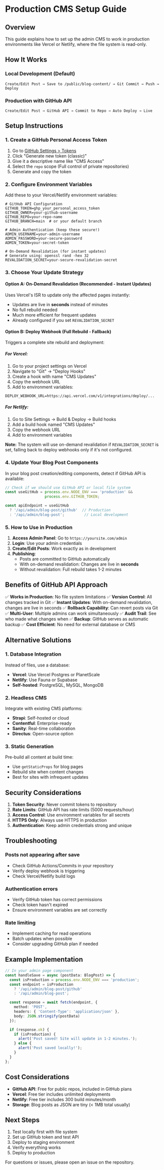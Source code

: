 # Production CMS Setup Guide

## Overview
This guide explains how to set up the admin CMS to work in production environments like Vercel or Netlify, where the file system is read-only.

## How It Works

### Local Development (Default)
```
Create/Edit Post → Save to /public/blog-content/ → Git Commit → Push → Deploy
```

### Production with GitHub API
```
Create/Edit Post → GitHub API → Commit to Repo → Auto Deploy → Live
```

## Setup Instructions

### 1. Create a GitHub Personal Access Token

1. Go to [GitHub Settings > Tokens](https://github.com/settings/tokens)
2. Click "Generate new token (classic)"
3. Give it a descriptive name like "CMS Access"
4. Select the `repo` scope (Full control of private repositories)
5. Generate and copy the token

### 2. Configure Environment Variables

Add these to your Vercel/Netlify environment variables:

```env
# GitHub API Configuration
GITHUB_TOKEN=ghp_your_personal_access_token
GITHUB_OWNER=your-github-username
GITHUB_REPO=your-repo-name
GITHUB_BRANCH=main  # or your default branch

# Admin Authentication (keep these secure!)
ADMIN_USERNAME=your-admin-username
ADMIN_PASSWORD=your-secure-password
ADMIN_TOKEN=your-secret-token

# On-Demand Revalidation (for instant updates)
# Generate using: openssl rand -hex 32
REVALIDATION_SECRET=your-secure-revalidation-secret
```

### 3. Choose Your Update Strategy

#### Option A: On-Demand Revalidation (Recommended - Instant Updates)
Uses Vercel's ISR to update only the affected pages instantly:
- Updates are live in **seconds** instead of minutes
- No full rebuild needed
- Much more efficient for frequent updates
- Already configured if you set `REVALIDATION_SECRET`

#### Option B: Deploy Webhook (Full Rebuild - Fallback)
Triggers a complete site rebuild and deployment:

##### For Vercel:
1. Go to your project settings on Vercel
2. Navigate to "Git" → "Deploy Hooks"
3. Create a hook with name "CMS Updates"
4. Copy the webhook URL
5. Add to environment variables:
```env
DEPLOY_WEBHOOK_URL=https://api.vercel.com/v1/integrations/deploy/...
```

##### For Netlify:
1. Go to Site Settings → Build & Deploy → Build hooks
2. Add a build hook named "CMS Updates"
3. Copy the webhook URL
4. Add to environment variables

**Note:** The system will use on-demand revalidation if `REVALIDATION_SECRET` is set, falling back to deploy webhooks only if it's not configured.

### 4. Update Your Blog Post Components

In your blog post creation/editing components, detect if GitHub API is available:

```typescript
// Check if we should use GitHub API or local file system
const useGitHub = process.env.NODE_ENV === 'production' && 
                  process.env.GITHUB_TOKEN;

const apiEndpoint = useGitHub 
  ? '/api/admin/blog-post/github'  // Production
  : '/api/admin/blog-post';         // Local development
```

### 5. How to Use in Production

1. **Access Admin Panel**: Go to `https://yoursite.com/admin`
2. **Login**: Use your admin credentials
3. **Create/Edit Posts**: Work exactly as in development
4. **Publishing**: 
   - Posts are committed to GitHub automatically
   - With on-demand revalidation: Changes are live in **seconds**
   - Without revalidation: Full rebuild takes 1-2 minutes

## Benefits of GitHub API Approach

✅ **Works in Production**: No file system limitations
✅ **Version Control**: All changes tracked in Git
✅ **Instant Updates**: With on-demand revalidation, changes are live in seconds
✅ **Rollback Capability**: Can revert posts via Git
✅ **Multi-User**: Multiple admins can work simultaneously
✅ **Audit Trail**: See who made what changes when
✅ **Backup**: GitHub serves as automatic backup
✅ **Cost Efficient**: No need for external database or CMS

## Alternative Solutions

### 1. Database Integration
Instead of files, use a database:
- **Vercel**: Use Vercel Postgres or PlanetScale
- **Netlify**: Use Fauna or Supabase
- **Self-hosted**: PostgreSQL, MySQL, MongoDB

### 2. Headless CMS
Integrate with existing CMS platforms:
- **Strapi**: Self-hosted or cloud
- **Contentful**: Enterprise-ready
- **Sanity**: Real-time collaboration
- **Directus**: Open-source option

### 3. Static Generation
Pre-build all content at build time:
- Use `getStaticProps` for blog pages
- Rebuild site when content changes
- Best for sites with infrequent updates

## Security Considerations

1. **Token Security**: Never commit tokens to repository
2. **Rate Limits**: GitHub API has rate limits (5000 requests/hour)
3. **Access Control**: Use environment variables for all secrets
4. **HTTPS Only**: Always use HTTPS in production
5. **Authentication**: Keep admin credentials strong and unique

## Troubleshooting

### Posts not appearing after save
- Check GitHub Actions/Commits in your repository
- Verify deploy webhook is triggering
- Check Vercel/Netlify build logs

### Authentication errors
- Verify GitHub token has correct permissions
- Check token hasn't expired
- Ensure environment variables are set correctly

### Rate limiting
- Implement caching for read operations
- Batch updates when possible
- Consider upgrading GitHub plan if needed

## Example Implementation

```typescript
// In your admin page component
const handleSave = async (postData: BlogPost) => {
  const isProduction = process.env.NODE_ENV === 'production';
  const endpoint = isProduction 
    ? '/api/admin/blog-post/github' 
    : '/api/admin/blog-post';

  const response = await fetch(endpoint, {
    method: 'POST',
    headers: { 'Content-Type': 'application/json' },
    body: JSON.stringify(postData)
  });

  if (response.ok) {
    if (isProduction) {
      alert('Post saved! Site will update in 1-2 minutes.');
    } else {
      alert('Post saved locally!');
    }
  }
};
```

## Cost Considerations

- **GitHub API**: Free for public repos, included in GitHub plans
- **Vercel**: Free tier includes unlimited deployments
- **Netlify**: Free tier includes 300 build minutes/month
- **Storage**: Blog posts as JSON are tiny (< 1MB total usually)

## Next Steps

1. Test locally first with file system
2. Set up GitHub token and test API
3. Deploy to staging environment
4. Verify everything works
5. Deploy to production

For questions or issues, please open an issue on the repository.